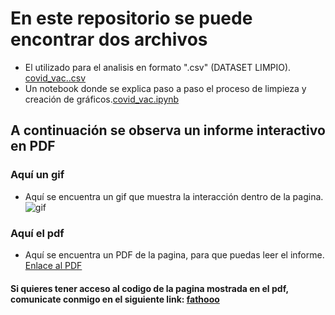 # En este repositorio se puede encontrar dos archivos
* El utilizado para el analisis en formato ".csv" (DATASET LIMPIO). [covid_vac..csv](https://github.com/fathooo/Portfolio_EDA_covid19/blob/main/covid_vac.csv)
* Un notebook donde se explica paso a paso el proceso de limpieza y creación de gráficos.[covid_vac.ipynb](https://github.com/fathooo/Portfolio_EDA_covid19/blob/main/covid_vac.ipynb)

## A continuación se observa un informe interactivo en PDF

### Aquí un gif
* Aquí se encuentra un gif  que muestra la interacción dentro de la pagina. ![gif](https://github.com/fathooo/Portfolio_EDA_covid19/blob/main/eda-dashboard.gif?raw=true)

### Aquí el pdf
* Aquí se encuentra un PDF de la pagina, para que puedas leer el informe. [Enlace al PDF](https://github.com/fathooo/Portfolio_EDA_covid19/blob/main/portfolio_covid19.pdf)

#### Si quieres tener acceso al codigo de la pagina mostrada en el pdf, comunicate conmigo en el siguiente link: [fathooo](https://www.fathooo.com)

